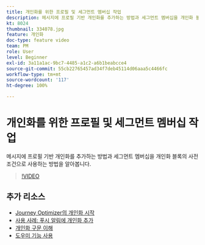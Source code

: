 ```yaml
---
title: 개인화를 위한 프로필 및 세그먼트 멤버십 작업
description: 메시지에 프로필 기반 개인화를 추가하는 방법과 세그먼트 멤버십을 개인화 블록의 사전 조건으로 사용하는 방법을 알아봅니다.
kt: 8024
thumbnail: 334078.jpg
feature: 개인화
doc-type: feature video
team: PM
role: User
level: Beginner
exl-id: 3a11a1ac-9bc7-4485-a1c2-a6b1beabcce4
source-git-commit: 55cb22765457ad34f7deb45114d06aaa5c4466fc
workflow-type: tm+mt
source-wordcount: '117'
ht-degree: 100%

---
```


# 개인화를 위한 프로필 및 세그먼트 멤버십 작업

메시지에 프로필 기반 개인화를 추가하는 방법과 세그먼트 멤버십을 개인화 블록의 사전 조건으로 사용하는 방법을 알아봅니다.

>[!VIDEO](https://video.tv.adobe.com/v/334078?quality=12)

## 추가 리소스

* [Journey Optimizer의 개인화 시작](https://experienceleague.adobe.com/docs/journey-optimizer/using/create-messages/personalization/personalize.html?lang=ko)
* [사용 사례: 푸시 알림에 개인화 추가](https://experienceleague.corp.adobe.com/docs/journey-optimizer/using/create-messages/personalization/personalization-use-case.html?lang=ko)
* [개인화 구문 이해](https://experienceleague.adobe.com/docs/journey-optimizer/using/create-messages/personalization/personalization-syntax.html?lang=ko)
* [도우미 기능 사용](https://experienceleague-review.corp.adobe.com/docs/journey-optimizer/using/create-messages/personalization/functions/functions.html?lang=ko)
